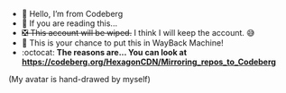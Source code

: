 - 👋 Hello, I’m from Codeberg
- 👀 If you are reading this...
- ~~❎ This account will be wiped.~~ I think I will keep the account. 😅
- 📖 This is your chance to put this in WayBack Machine!
- :octocat: **The reasons are... You can look at https://codeberg.org/HexagonCDN/Mirroring_repos_to_Codeberg**

(My avatar is hand-drawed by myself)

